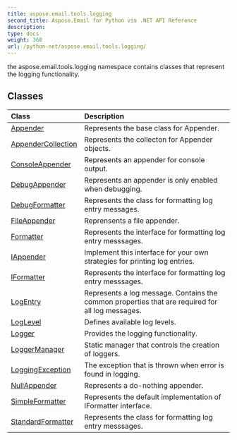 ```yaml
---
title: aspose.email.tools.logging
second_title: Aspose.Email for Python via .NET API Reference
description: 
type: docs
weight: 360
url: /python-net/aspose.email.tools.logging/
---
```



the aspose.email.tools.logging namespace contains classes that represent the logging functionality.

## Classes
| Class | Description |
| :- | :- |
|[Appender](/email/python-net/aspose.email.tools.logging/appender/)|Represents the base class for Appender.|
|[AppenderCollection](/email/python-net/aspose.email.tools.logging/appendercollection/)|Represents the collecton for Appender objects.|
|[ConsoleAppender](/email/python-net/aspose.email.tools.logging/consoleappender/)|Represents an appender for console output.|
|[DebugAppender](/email/python-net/aspose.email.tools.logging/debugappender/)|Represents an appender is only enabled when debugging.|
|[DebugFormatter](/email/python-net/aspose.email.tools.logging/debugformatter/)|Represents the class for formatting log entry messages.|
|[FileAppender](/email/python-net/aspose.email.tools.logging/fileappender/)|Reprensents a file appender.|
|[Formatter](/email/python-net/aspose.email.tools.logging/formatter/)|Represents the interface for formatting log entry messsages.|
|[IAppender](/email/python-net/aspose.email.tools.logging/iappender/)|Implement this interface for your own strategies for printing log entries.|
|[IFormatter](/email/python-net/aspose.email.tools.logging/iformatter/)|Represents the interface for formatting log entry messsages.|
|[LogEntry](/email/python-net/aspose.email.tools.logging/logentry/)|Represents a log message.  Contains the common properties that are required for all log messages.|
|[LogLevel](/email/python-net/aspose.email.tools.logging/loglevel/)|Defines available log levels.|
|[Logger](/email/python-net/aspose.email.tools.logging/logger/)|Provides the logging functionality.|
|[LoggerManager](/email/python-net/aspose.email.tools.logging/loggermanager/)|Static manager that controls the creation of loggers.|
|[LoggingException](/email/python-net/aspose.email.tools.logging/loggingexception/)|The exception that is thrown when error is found in logging.|
|[NullAppender](/email/python-net/aspose.email.tools.logging/nullappender/)|Represents a do-nothing appender.|
|[SimpleFormatter](/email/python-net/aspose.email.tools.logging/simpleformatter/)|Represents the default implementation of IFormatter interface.|
|[StandardFormatter](/email/python-net/aspose.email.tools.logging/standardformatter/)|Represents the class for formatting log entry messsages.|
